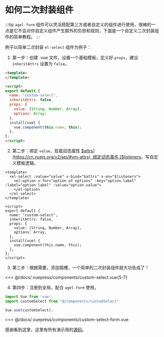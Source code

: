 # 如何二次封装组件

:::tip
 `agel-form` 组件可以灵活搭配第三方或者自定义的组件进行使用，很棒的一点是它不会对你自定义组件产生额外的负担和规则，下面是一个自定义二次封装组件的简单教程。
:::

例子以简单二次封装 `el-select` 组件为例子：

1. 第一步：创建 .vue 文件，设置一个基础模板，定义好 `props`，建议 `inheritAttrs` 设置为 `false`。

```html
<template>
</template>

<script>
export default {
  name: "custom-select",
  inheritAttrs: false,
  props: {
    value: [String, Number, Array],
    options: Array,
  },
  install(vue) {
    vue.component(this.name, this);
  },
};
</script>

```

2. 第二步：绑定 `value`，挂载动态属性 [$attrs](https://cn.vuejs.org/v2/api/#vm-attrs), 绑定动态事件 [$listeners](https://cn.vuejs.org/v2/api/#vm-listeners)，写自定义模板逻辑。

```html{2-5}
<template>
  <el-select :value="value" v-bind="$attrs" v-on="$listeners">
    <el-option v-for="option of options" :key="option.label" :label="option.label" :value="option.value">
    </el-option>
  </el-select>
</template>

<script>
export default {
  name: "custom-select",
  inheritAttrs: false,
  props: {
    value: [String, Number, Array],
    options: Array,
  },
  install(vue) {
    vue.component(this.name, this);
  },
};
</script>
```

3. 第三步：根据需要，添加插槽，一个简单的二次封装组件就大功告成了！

<<< @/docs/.vuepress/components/custom-select.vue{5-7}

4. 第四步：注册到全局，配合 `agel-form` 使用。


```js
import Vue from 'vue';
import customSelect from "@/components/customSelect"

Vue.use(customSelect);
```

<<< @/docs/.vuepress/components/custom-select-form.vue


<ClientOnly><custom-select-form/></ClientOnly>



感谢看到这里，这里有所有演示用的[源码](https://github.com/agrass-GitHub/agel-form/tree/master/docs/.vuepress/components)。